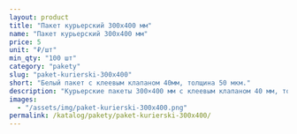```yaml
---
layout: product
title: "Пакет курьерский 300x400 мм"
name: "Пакет курьерский 300x400 мм"
price: 5
unit: "₽/шт"
min_qty: "100 шт"
category: "pakety"
slug: "paket-kurierski-300x400"
short: "Белый пакет с клеевым клапаном 40мм, толщина 50 мкм."
description: "Курьерские пакеты 300×400 мм с клеевым клапаном 40 мм, толщина 50 мкм. Прочные упаковочные пакеты для отправки и доставки товаров. Купить оптом в Екатеринбурге с доставкой по России."
images:
  - "/assets/img/paket-kurierski-300x400.png"
permalink: /katalog/pakety/paket-kurierski-300x400/
---
```


